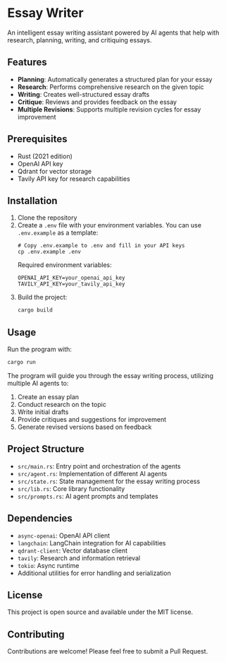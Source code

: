 # Essay Writer

An intelligent essay writing assistant powered by AI agents that help with research, planning, writing, and critiquing essays.

## Features

- **Planning**: Automatically generates a structured plan for your essay
- **Research**: Performs comprehensive research on the given topic
- **Writing**: Creates well-structured essay drafts
- **Critique**: Reviews and provides feedback on the essay
- **Multiple Revisions**: Supports multiple revision cycles for essay improvement

## Prerequisites

- Rust (2021 edition)
- OpenAI API key
- Qdrant for vector storage
- Tavily API key for research capabilities

## Installation

1. Clone the repository
2. Create a `.env` file with your environment variables. You can use `.env.example` as a template:
   ```
   # Copy .env.example to .env and fill in your API keys
   cp .env.example .env
   ```
   Required environment variables:
   ```
   OPENAI_API_KEY=your_openai_api_key
   TAVILY_API_KEY=your_tavily_api_key
   ```
3. Build the project:
   ```bash
   cargo build
   ```

## Usage

Run the program with:

```bash
cargo run
```

The program will guide you through the essay writing process, utilizing multiple AI agents to:
1. Create an essay plan
2. Conduct research on the topic
3. Write initial drafts
4. Provide critiques and suggestions for improvement
5. Generate revised versions based on feedback

## Project Structure

- `src/main.rs`: Entry point and orchestration of the agents
- `src/agent.rs`: Implementation of different AI agents
- `src/state.rs`: State management for the essay writing process
- `src/lib.rs`: Core library functionality
- `src/prompts.rs`: AI agent prompts and templates

## Dependencies

- `async-openai`: OpenAI API client
- `langchain`: LangChain integration for AI capabilities
- `qdrant-client`: Vector database client
- `tavily`: Research and information retrieval
- `tokio`: Async runtime
- Additional utilities for error handling and serialization

## License

This project is open source and available under the MIT license.

## Contributing

Contributions are welcome! Please feel free to submit a Pull Request.
